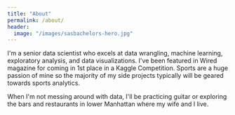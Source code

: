 ```yaml
---
title: "About"
permalink: /about/
header:
  image: "/images/sasbachelors-hero.jpg"
---
```


I'm a senior data scientist who excels at data wrangling, machine learning, exploratory analysis, and data visualizations.  I've been featured in Wired magazine for coming in 1st place in a Kaggle Competition.  Sports are a huge passion of mine so the majority of my side projects typically will be geared towards sports analytics.

When I'm not messing around with data, I'll be practicing guitar or exploring the bars and restaurants in lower Manhattan where my wife and I live.
